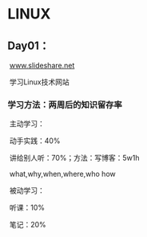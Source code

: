 # LINUX

## Day01：

​	www.slideshare.net 

​	学习Linux技术网站



### 学习方法：两周后的知识留存率

​	主动学习：

​		动手实践：40%

​		讲给别人听：70%；方法：写博客：5w1h	

​			what,why,when,where,who	how

​	被动学习：

​		听课：10%

​		笔记：20%

